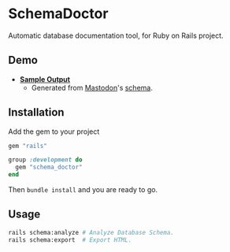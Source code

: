 # SchemaDoctor

Automatic database documentation tool, for Ruby on Rails project.

## Demo

- **[Sample Output](https://lnit.github.io/schema_doctor/)**
  - Generated from [Mastodon](https://github.com/mastodon/mastodon)'s [schema](https://github.com/mastodon/mastodon/blob/9be77fc0dbb01c1a8a54cd3da97e16c7941df367/db/schema.rb).

## Installation

Add the gem to your project

```rb
gem "rails"

group :development do
  gem "schema_doctor"
end
```

Then `bundle install` and you are ready to go.

## Usage

```sh
rails schema:analyze # Analyze Database Schema.
rails schema:export  # Export HTML.
```
